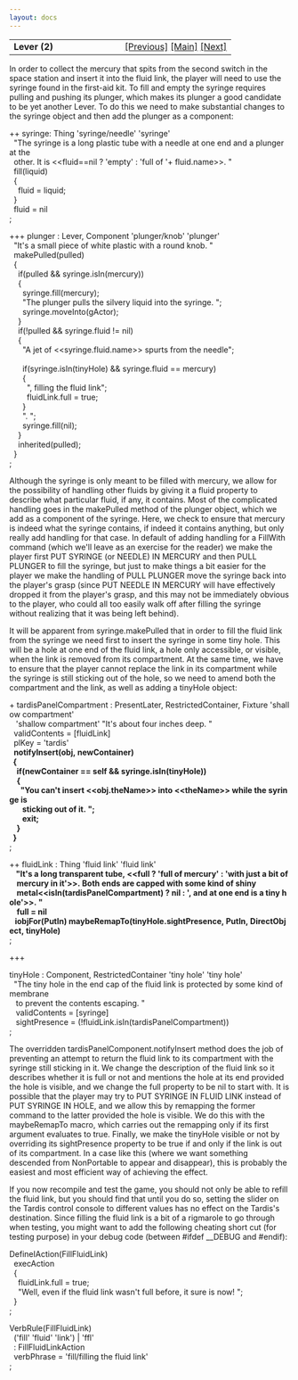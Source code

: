 ```yaml
---
layout: docs
---
```

<table width="100%" data-border="0" data-cellspacing="0"
data-cellpadding="3" data-bgcolor="#C0C0C0">
<colgroup>
<col style="width: 50%" />
<col style="width: 50%" />
</colgroup>
<tbody>
<tr>
<td style="text-align: left;"><strong>Lever (2)<br />
</strong></td>
<td style="text-align: right;"><a href="switch.html">[Previous]</a> <a
href="generalintroduction.html">[Main]</a> <a
href="anotherlock.html">[Next]</a></td>
</tr>
</tbody>
</table>

  
In order to collect the mercury that spits from the second switch in the
space station and insert it into the fluid link, the player will need to
use the syringe found in the first-aid kit. To fill and empty the
syringe requires pulling and pushing its plunger, which makes its
plunger a good candidate to be yet another Lever. To do this we need to
make substantial changes to the syringe object and then add the plunger
as a component:  
  
++ syringe: Thing 'syringe/needle' 'syringe'  
  "The syringe is a long plastic tube with a needle at one end and a plunger at the  
  other. It is \<\<fluid==nil ? 'empty' : 'full of '+ fluid.name\>\>. "  
  fill(liquid)  
  {  
    fluid = liquid;  
  }    
  fluid = nil  
;  
  
+++ plunger : Lever, Component 'plunger/knob' 'plunger'  
  "It's a small piece of white plastic with a round knob. "  
  makePulled(pulled)  
  {  
    if(pulled && syringe.isIn(mercury))  
    {  
      syringe.fill(mercury);  
      "The plunger pulls the silvery liquid into the syringe. ";  
      syringe.moveInto(gActor);   
    }    
    if(!pulled && syringe.fluid != nil)  
    {  
      "A jet of \<\<syringe.fluid.name\>\> spurts from the needle";  
        
      if(syringe.isIn(tinyHole) && syringe.fluid == mercury)  
      {  
        ", filling the fluid link";  
        fluidLink.full = true;  
      }  
      ". ";  
      syringe.fill(nil);  
    }    
    inherited(pulled);  
  }  
;  
  
Although the syringe is only meant to be filled with mercury, we allow
for the possibility of handling other fluids by giving it a fluid
property to describe what particular fluid, if any, it contains. Most of
the complicated handling goes in the makePulled method of the plunger
object, which we add as a component of the syringe. Here, we check to
ensure that mercury is indeed what the syringe contains, if indeed it
contains anything, but only really add handling for that case. In
default of adding handling for a FillWith command (which we'll leave as
an exercise for the reader) we make the player first PUT SYRINGE (or
NEEDLE) IN MERCURY and then PULL PLUNGER to fill the syringe, but just
to make things a bit easier for the player we make the handling of PULL
PLUNGER move the syringe back into the player's grasp (since PUT NEEDLE
IN MERCURY will have effectively dropped it from the player's grasp, and
this may not be immediately obvious to the player, who could all too
easily walk off after filling the syringe without realizing that it was
being left behind).  
  
It will be apparent from syringe.makePulled that in order to fill the
fluid link from the syringe we need first to insert the syringe in some
tiny hole. This will be a hole at one end of the fluid link, a hole only
accessible, or visible, when the link is removed from its compartment.
At the same time, we have to ensure that the player cannot replace the
link in its compartment while the syringe is still sticking out of the
hole, so we need to amend both the compartment and the link, as well as
adding a tinyHole object:  
  
  
+ tardisPanelCompartment : PresentLater, RestrictedContainer, Fixture 'shallow compartment'  
   'shallow compartment' "It's about four inches deep. "  
  validContents = \[fluidLink\]     
  plKey = 'tardis'  
  **notifyInsert(obj, newContainer)  
  {  
    if(newContainer == self && syringe.isIn(tinyHole))  
    {  
      "You can't insert \<\<obj.theName\>\> into \<\<theName\>\> while the syringe is  
       sticking out of it. ";  
       exit;  
    }  
  }**  
;  
  
++ fluidLink : Thing 'fluid link' 'fluid link'  
   **"It's a long transparent tube, \<\<full ? 'full of mercury' : 'with just a bit of  
    mercury in it'\>\>. Both ends are capped with some kind of shiny   
    metal\<\<isIn(tardisPanelCompartment) ? nil : ', and at one end is a tiny hole'\>\>. "  
    full = nil  
   iobjFor(PutIn) maybeRemapTo(tinyHole.sightPresence, PutIn, DirectObject, tinyHole)**  
;  
  
+++ 

tinyHole : Component, RestrictedContainer 'tiny hole' 'tiny hole'  
  "The tiny hole in the end cap of the fluid link is protected by some kind of membrane  
   to prevent the contents escaping. "  
   validContents = \[syringe\]  
   sightPresence = (!fluidLink.isIn(tardisPanelCompartment))  
;  
  
The overridden tardisPanelComponent.notifyInsert method does the job of
preventing an attempt to return the fluid link to its compartment with
the syringe still sticking in it. We change the description of the fluid
link so it describes whether it is full or not and mentions the hole at
its end provided the hole is visible, and we change the full property to
be nil to start with. It is possible that the player may try to PUT
SYRINGE IN FLUID LINK instead of PUT SYRINGE IN HOLE, and we allow this
by remapping the former command to the latter provided the hole is
visible. We do this with the maybeRemapTo macro, which carries out the
remapping only if its first argument evaluates to true. Finally, we make
the tinyHole visible or not by overriding its sightPresence property to
be true if and only if the link is out of its compartment. In a case
like this (where we want something descended from NonPortable to appear
and disappear), this is probably the easiest and most efficient way of
achieving the effect.  
  
If you now recompile and test the game, you should not only be able to
refill the fluid link, but you should find that until you do so, setting
the slider on the Tardis control console to different values has no
effect on the Tardis's destination. Since filling the fluid link is a
bit of a rigmarole to go through when testing, you might want to add the
following cheating short cut (for testing purpose) in your debug code
(between \#ifdef \_\_DEBUG and \#endif):  
  
DefineIAction(FillFluidLink)  
  execAction  
  {  
    fluidLink.full = true;  
    "Well, even if the fluid link wasn't full before, it sure is now! ";  
  }  
;  
  
VerbRule(FillFluidLink)  
  ('fill' 'fluid' 'link') \| 'ffl'  
  : FillFluidLinkAction   
  verbPhrase = 'fill/filling the fluid link'  
;  
  
  
